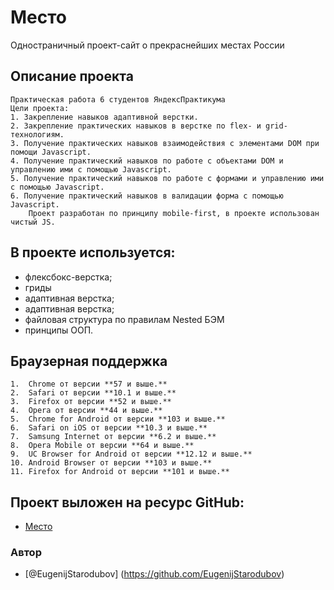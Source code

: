 # **Место**

Одностраничный проект-сайт о прекраснейших местах России

## **Описание проекта**

    Практическая работа 6 студентов ЯндексПрактикума
    Цели проекта:
    1. Закрепление навыков адаптивной верстки.
    2. Закрепление практических навыков в верстке по flex- и grid-технологиям.
    3. Получение практических навыков взаимодействия с элементами DOM при помощи Javascript.
    4. Получение практический навыков по работе с объектами DOM и управлению ими с помощью Javascript.
    5. Получение практический навыков по работе с формами и управлению ими с помощью Javascript.
    6. Получение практический навыков в валидации форма с помощью Javascript.
    	Проект разработан по принципу mobile-first, в проекте использован чистый JS.

## **В проекте используется:**

- флексбокс-верстка;
- гриды
- адаптивная верстка;
- адаптивная верстка;
- файловая структура по правилам Nested БЭМ
- принципы ООП.

## **Браузерная поддержка**

    1.  Chrome от версии **57 и выше.**
    2.  Safari от версии **10.1 и выше.**
    3.  Firefox от версии **52 и выше.**
    4.  Opera от версии **44 и выше.**
    5.  Chrome for Android от версии **103 и выше.**
    6.  Safari on iOS от версии **10.3 и выше.**
    7.  Samsung Internet от версии **6.2 и выше.**
    8.  Opera Mobile от версии **64 и выше.**
    9.  UC Browser for Android от версии **12.12 и выше.**
    10. Android Browser от версии **103 и выше.**
    11. Firefox for Android от версии **101 и выше.**

## **Проект выложен на ресурс GitHub:**

- [Место](https://eugenijstarodubov.github.io/mesto)

### Автор

- [@EugenijStarodubov] (https://github.com/EugenijStarodubov)

